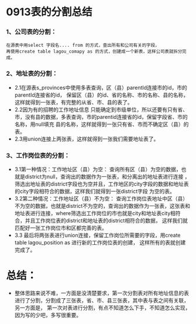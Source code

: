 # 0913表的分割总结
### 1、公司表的分割：
    在源表中用select 字段名.... from 的方式，查出所有和公司有关的字段，
    再使用create table lagou_comapy as 的方式，创建成一个新表，这样公司表就拆分完成。
### 2、地址表的分割：
 * 2.1在源表s_provinces中使用多表查询，区（县）parentId连接市的id，市的parentId连接省的id，
保留区（县）的id、省的名称、市的名称、县的名称，这样就得到一张表，有完整的从省、市、县的表了。
* 2.2因为有的招聘的工作地址信息
只能确定到市级单位，所以还要有只有省、市，没有县的数据，多表查询，市的parentid连接省的id，保留字段省、市的名称，用null填充
县的名称，这样就得到一张只有省、市而不确定区（县）的表。
* 2.3用union连接上两张表，这样就得到一张我们需要地址表了。

### 3、工作岗位表的分割：
   * 3.1第一种情况：工作地址区（县）为空：
       查询所有区（县）为空的数据，也就是district为null，查询出的数据作为一张表，和分离出的地址表进行连接
       ，筛选出地址表的district字段也为空并且，工作地区的city字段的数据和地址表的city字段相符合的数据，这样我们就得到一张district字段
       为空的表。
   * 3.2第二种情况：工作地址区（县）不为空：
        查询工作岗位表地址中区（县）不为空的数据，也就是district不为空的，查询出的数据作为一张表，这张表和
        地址表进行连接，where筛选出工作岗位的市也就是city和地址表city相符合，并且工作岗位表的district和地址表的district相符合的数据，
        这样我们就匹配好一张工作岗位市和区都完善的表。
   * 3.3 最后将两张表进行union连接，保留工作岗位所需要的字段，用create table lagou_position as 进行新的工作岗位表的创建，
   这样所有的表就创建完成了。
   
   # 总结：
       
  * 整体思路来说不难，一方面是没清楚要求，第一次分割表对所有地址信息的表进行了分割，分割成了三张表，省、市、县三张表，其中表与表之间有关联，另一方面是，
   第一次对表进行分割，有点不知道怎么下手，不知道怎么实现，因为写的少吧，多写很重要。
       
       
       
       
       
       
       
       
       
       
       
       
       
       
       
       
       
       
       
       
       
       
